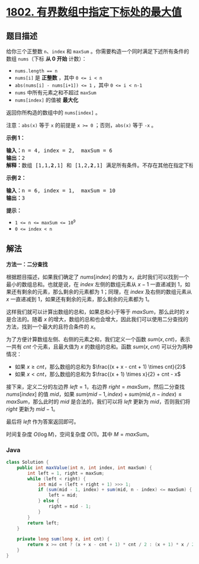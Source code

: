 # [1802. 有界数组中指定下标处的最大值](https://leetcode.cn/problems/maximum-value-at-a-given-index-in-a-bounded-array)

## 题目描述

<p>给你三个正整数 <code>n</code>、<code>index</code> 和 <code>maxSum</code> 。你需要构造一个同时满足下述所有条件的数组 <code>nums</code>（下标 <strong>从 0 开始</strong> 计数）：</p>

<ul>
	<li><code>nums.length == n</code></li>
	<li><code>nums[i]</code> 是 <strong>正整数</strong> ，其中 <code>0 &lt;= i &lt; n</code></li>
	<li><code>abs(nums[i] - nums[i+1]) &lt;= 1</code> ，其中 <code>0 &lt;= i &lt; n-1</code></li>
	<li><code>nums</code> 中所有元素之和不超过 <code>maxSum</code></li>
	<li><code>nums[index]</code> 的值被 <strong>最大化</strong></li>
</ul>

<p>返回你所构造的数组中的 <code>nums[index]</code> 。</p>

<p>注意：<code>abs(x)</code> 等于 <code>x</code> 的前提是 <code>x &gt;= 0</code> ；否则，<code>abs(x)</code> 等于 <code>-x</code> 。</p>



<p><strong>示例 1：</strong></p>

<pre><strong>输入：</strong>n = 4, index = 2,  maxSum = 6
<strong>输出：</strong>2
<strong>解释：</strong>数组 [1,1,<strong>2</strong>,1] 和 [1,2,<strong>2</strong>,1] 满足所有条件。不存在其他在指定下标处具有更大值的有效数组。
</pre>

<p><strong>示例 2：</strong></p>

<pre><strong>输入：</strong>n = 6, index = 1,  maxSum = 10
<strong>输出：</strong>3
</pre>



<p><strong>提示：</strong></p>

<ul>
	<li><code>1 &lt;= n &lt;= maxSum &lt;= 10<sup>9</sup></code></li>
	<li><code>0 &lt;= index &lt; n</code></li>
</ul>

## 解法

**方法一：二分查找**

根据题目描述，如果我们确定了 $nums[index]$ 的值为 $x$，此时我们可以找到一个最小的数组总和。也就是说，在 $index$ 左侧的数组元素从 $x-1$ 一直递减到 $1$，如果还有剩余的元素，那么剩余的元素都为 $1$；同理，在 $index$ 及右侧的数组元素从 $x$ 一直递减到 $1$，如果还有剩余的元素，那么剩余的元素都为 $1$。

这样我们就可以计算出数组的总和，如果总和小于等于 $maxSum$，那么此时的 $x$ 是合法的。随着 $x$ 的增大，数组的总和也会增大，因此我们可以使用二分查找的方法，找到一个最大的且符合条件的 $x$。

为了方便计算数组左侧、右侧的元素之和，我们定义一个函数 $sum(x, cnt)$，表示一共有 $cnt$ 个元素，且最大值为 $x$ 的数组的总和。函数 $sum(x, cnt)$ 可以分为两种情况：

-   如果 $x \geq cnt$，那么数组的总和为 $\frac{(x + x - cnt + 1) \times cnt}{2}$
-   如果 $x \lt cnt$，那么数组的总和为 $\frac{(x + 1) \times x}{2} + cnt - x$

接下来，定义二分的左边界 $left = 1$，右边界 $right = maxSum$，然后二分查找 $nums[index]$ 的值 $mid$，如果 $sum(mid - 1, index) + sum(mid, n - index) \leq maxSum$，那么此时的 $mid$ 是合法的，我们可以将 $left$ 更新为 $mid$，否则我们将 $right$ 更新为 $mid - 1$。

最后将 $left$ 作为答案返回即可。

时间复杂度 $O(\log M)$，空间复杂度 $O(1)$。其中 $M=maxSum$。

### **Java**

```java
class Solution {
    public int maxValue(int n, int index, int maxSum) {
        int left = 1, right = maxSum;
        while (left < right) {
            int mid = (left + right + 1) >>> 1;
            if (sum(mid - 1, index) + sum(mid, n - index) <= maxSum) {
                left = mid;
            } else {
                right = mid - 1;
            }
        }
        return left;
    }

    private long sum(long x, int cnt) {
        return x >= cnt ? (x + x - cnt + 1) * cnt / 2 : (x + 1) * x / 2 + cnt - x;
    }
}
```
